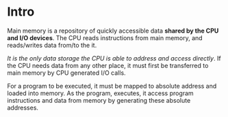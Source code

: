 # Intro

Main memory is a repository of quickly accessible data **shared by the CPU and I/O devices**. The CPU reads instructions from main memory, and reads/writes data from/to the it.

_It is the only data storage the CPU is able to address and access directly_. If the CPU needs data from any other place, it must first be transferred to main memory by CPU generated I/O calls.

For a program to be executed, it must be mapped to absolute address and loaded into memory. As the program, executes, it access program instructions and data from memory by generating these absolute addresses.